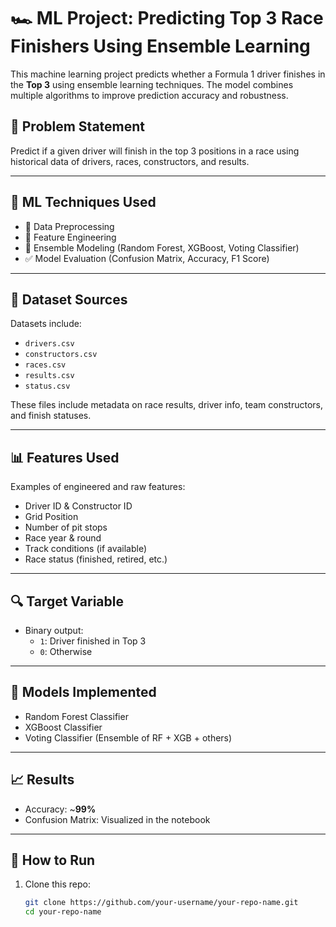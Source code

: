# 🏎️ ML Project: Predicting Top 3 Race Finishers Using Ensemble Learning

This machine learning project predicts whether a Formula 1 driver finishes in the **Top 3** using ensemble learning techniques. The model combines multiple algorithms to improve prediction accuracy and robustness.

## 📌 Problem Statement

Predict if a given driver will finish in the top 3 positions in a race using historical data of drivers, races, constructors, and results.

---

## 🧠 ML Techniques Used

- 🧹 Data Preprocessing
- 🧩 Feature Engineering
- 🤖 Ensemble Modeling (Random Forest, XGBoost, Voting Classifier)
- ✅ Model Evaluation (Confusion Matrix, Accuracy, F1 Score)

---

## 📁 Dataset Sources

Datasets include:

- `drivers.csv`
- `constructors.csv`
- `races.csv`
- `results.csv`
- `status.csv`

These files include metadata on race results, driver info, team constructors, and finish statuses.

---

## 📊 Features Used

Examples of engineered and raw features:

- Driver ID & Constructor ID
- Grid Position
- Number of pit stops
- Race year & round
- Track conditions (if available)
- Race status (finished, retired, etc.)

---

## 🔍 Target Variable

- Binary output:
  - `1`: Driver finished in Top 3
  - `0`: Otherwise

---

## 🚀 Models Implemented

- Random Forest Classifier
- XGBoost Classifier
- Voting Classifier (Ensemble of RF + XGB + others)

---

## 📈 Results

- Accuracy: ~**99%**
- Confusion Matrix: Visualized in the notebook



---

## 🧪 How to Run

1. Clone this repo:
   ```bash
   git clone https://github.com/your-username/your-repo-name.git
   cd your-repo-name
